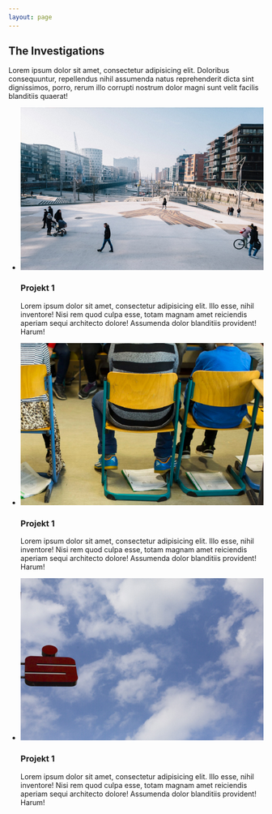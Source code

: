 ```yaml
---
layout: page
---
```

<h2>The Investigations</h2>
<p class='description'>Lorem ipsum dolor sit amet, consectetur adipisicing elit. Doloribus consequuntur, repellendus nihil assumenda
    natus reprehenderit dicta sint dignissimos, porro, rerum illo corrupti nostrum dolor magni sunt velit
    facilis blanditiis quaerat!</p>
<ul>
    <li>
        <div class="status published">
            <img src="assets/images/wghh.jpg" alt=""/>
        </div>
        <h3>Projekt 1</h3>
        <p>Lorem ipsum dolor sit amet, consectetur adipisicing elit. Illo esse, nihil inventore! Nisi rem quod
            culpa esse, totam magnam amet reiciendis aperiam sequi architecto dolore! Assumenda dolor blanditiis
            provident! Harum!</p>
    </li>
    <li>
        <div class="status archived">
            <img src="assets/images/unterrichtsausfall.jpg" alt=""/>
        </div>
        <h3>Projekt 1</h3>
        <p>Lorem ipsum dolor sit amet, consectetur adipisicing elit. Illo esse, nihil inventore! Nisi rem quod
            culpa esse, totam magnam amet reiciendis aperiam sequi architecto dolore! Assumenda dolor blanditiis
            provident! Harum!</p>
    </li>
    <li>
        <div class="status archived">
            <img src="assets/images/sparkasse.jpg" alt=""/>
        </div>
        <h3>Projekt 1</h3>
        <p>Lorem ipsum dolor sit amet, consectetur adipisicing elit. Illo esse, nihil inventore! Nisi rem quod
            culpa esse, totam magnam amet reiciendis aperiam sequi architecto dolore! Assumenda dolor blanditiis
            provident! Harum!</p>
    </li>
</ul>